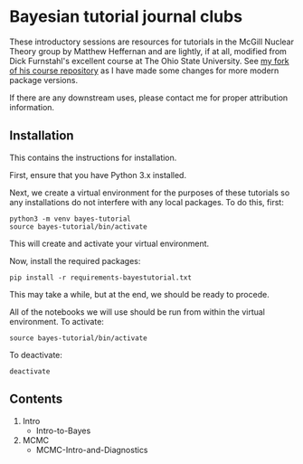 # Bayesian tutorial journal clubs

These introductory sessions are resources for tutorials in the McGill Nuclear Theory group by Matthew Heffernan and are lightly, if at all, modified from Dick Furnstahl's excellent course at The Ohio State University. See [my fork of his course repository](https://github.com/mrhheffernan/Physics-8805) as I have made some changes for more modern package versions.

If there are any downstream uses, please contact me for proper attribution information.

## Installation
This contains the instructions for installation. 

First, ensure that you have Python 3.x installed.

Next, we create a virtual environment for the purposes of these tutorials so any installations do not interfere with any local packages. To do this, first:

    python3 -m venv bayes-tutorial
    source bayes-tutorial/bin/activate
    
This will create and activate your virtual environment.

Now, install the required packages:

    pip install -r requirements-bayestutorial.txt

This may take a while, but at the end, we should be ready to procede.

All of the notebooks we will use should be run from within the virtual environment.
To activate:

    source bayes-tutorial/bin/activate

To deactivate:

    deactivate

## Contents
1. Intro
    - Intro-to-Bayes
2. MCMC
    - MCMC-Intro-and-Diagnostics


